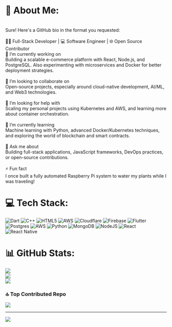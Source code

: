 # 💫 About Me:
<br>Sure! Here's a GitHub bio in the format you requested:<br><br>👨‍💻 Full-Stack Developer | 💻 Software Engineer | 🌐 Open Source Contributor<br>🔭 I’m currently working on<br>Building a scalable e-commerce platform with React, Node.js, and PostgreSQL. Also experimenting with microservices and Docker for better deployment strategies.<br><br>👯 I’m looking to collaborate on<br>Open-source projects, especially around cloud-native development, AI/ML, and Web3 technologies.<br><br>🤝 I’m looking for help with<br>Scaling my personal projects using Kubernetes and AWS, and learning more about container orchestration.<br><br>🌱 I’m currently learning<br>Machine learning with Python, advanced Docker/Kubernetes techniques, and exploring the world of blockchain and smart contracts.<br><br>💬 Ask me about<br>Building full-stack applications, JavaScript frameworks, DevOps practices, or open-source contributions.<br><br>⚡ Fun fact<br>I once built a fully automated Raspberry Pi system to water my plants while I was traveling!


# 💻 Tech Stack:
![Dart](https://img.shields.io/badge/dart-%230175C2.svg?style=for-the-badge&logo=dart&logoColor=white) ![C++](https://img.shields.io/badge/c++-%2300599C.svg?style=for-the-badge&logo=c%2B%2B&logoColor=white) ![HTML5](https://img.shields.io/badge/html5-%23E34F26.svg?style=for-the-badge&logo=html5&logoColor=white) ![AWS](https://img.shields.io/badge/AWS-%23FF9900.svg?style=for-the-badge&logo=amazon-aws&logoColor=white) ![Cloudflare](https://img.shields.io/badge/Cloudflare-F38020?style=for-the-badge&logo=Cloudflare&logoColor=white) ![Firebase](https://img.shields.io/badge/firebase-%23039BE5.svg?style=for-the-badge&logo=firebase) ![Flutter](https://img.shields.io/badge/Flutter-%2302569B.svg?style=for-the-badge&logo=Flutter&logoColor=white) ![Postgres](https://img.shields.io/badge/postgres-%23316192.svg?style=for-the-badge&logo=postgresql&logoColor=white) ![AWS](https://img.shields.io/badge/AWS-%23FF9900.svg?style=for-the-badge&logo=amazon-aws&logoColor=white) ![Python](https://img.shields.io/badge/python-3670A0?style=for-the-badge&logo=python&logoColor=ffdd54) ![MongoDB](https://img.shields.io/badge/MongoDB-%234ea94b.svg?style=for-the-badge&logo=mongodb&logoColor=white) ![NodeJS](https://img.shields.io/badge/node.js-6DA55F?style=for-the-badge&logo=node.js&logoColor=white) ![React](https://img.shields.io/badge/react-%2320232a.svg?style=for-the-badge&logo=react&logoColor=%2361DAFB) ![React Native](https://img.shields.io/badge/react_native-%2320232a.svg?style=for-the-badge&logo=react&logoColor=%2361DAFB)
# 📊 GitHub Stats:
![](https://github-readme-stats.vercel.app/api?username=Klassic-Mak&theme=dark&hide_border=false&include_all_commits=false&count_private=false)<br/>
![](https://github-readme-streak-stats.herokuapp.com/?user=Klassic-Mak&theme=dark&hide_border=false)<br/>
![](https://github-readme-stats.vercel.app/api/top-langs/?username=Klassic-Mak&theme=dark&hide_border=false&include_all_commits=false&count_private=false&layout=compact)

### 🔝 Top Contributed Repo
![](https://github-contributor-stats.vercel.app/api?username=Klassic-Mak&limit=5&theme=dark&combine_all_yearly_contributions=true)

---
[![](https://visitcount.itsvg.in/api?id=Klassic-Mak&icon=0&color=0)](https://visitcount.itsvg.in)

<!-- Proudly created with GPRM ( https://gprm.itsvg.in ) -->
